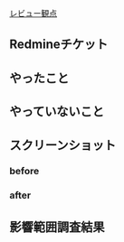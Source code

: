 [レビュー観点]( https://github.com/f-scratch/zelda-docs/blob/master/3.Rules/4.Review/3.SourceReview.md "レビュー観点")

## Redmineチケット



## やったこと



## やっていないこと



## スクリーンショット

### before



### after



## 影響範囲調査結果


